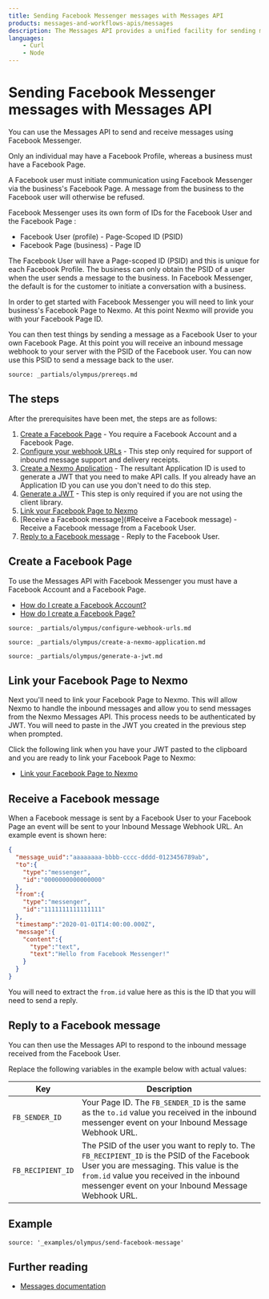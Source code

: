 ```yaml
---
title: Sending Facebook Messenger messages with Messages API
products: messages-and-workflows-apis/messages
description: The Messages API provides a unified facility for sending messages over multiple channel types. This tutorial looks at sending messages via the Facebook Messenger channel using the Messages API.
languages:
    - Curl
    - Node
---
```


# Sending Facebook Messenger messages with Messages API

You can use the Messages API to send and receive messages using Facebook Messenger.

Only an individual may have a Facebook Profile, whereas a business must have a Facebook Page.

A Facebook user must initiate communication using Facebook Messenger via the business's Facebook Page. A message from the business to the Facebook user will otherwise be refused.

Facebook Messenger uses its own form of IDs for the Facebook User and the Facebook Page :

* Facebook User (profile) - Page-Scoped ID (PSID)
* Facebook Page (business) - Page ID

The Facebook User will have a Page-scoped ID (PSID) and this is unique for each Facebook Profile. The business can only obtain the PSID of a user when the user sends a message to the business. In Facebook Messenger, the default is for the customer to initiate a conversation with a business.

In order to get started with Facebook Messenger you will need to link your business's Facebook Page to Nexmo. At this point Nexmo will provide you with your Facebook Page ID.

You can then test things by sending a message as a Facebook User to your own Facebook Page. At this point you will receive an inbound message webhook to your server with the PSID of the Facebook user. You can now use this PSID to send a message back to the user.

```partial
source: _partials/olympus/prereqs.md
```

## The steps

After the prerequisites have been met, the steps are as follows:

1. [Create a Facebook Page](#create-a-facebook-page) - You require a Facebook Account and a Facebook Page. 
2. [Configure your webhook URLs](#configure-your-webhook-urls) - This step only required for support of inbound message support and delivery receipts.
3. [Create a Nexmo Application](#create-a-nexmo-application) - The resultant Application ID is used to generate a JWT that you need to make API calls. If you already have an Application ID you can use you don't need to do this step.
4. [Generate a JWT](#generate-a-jwt) - This step is only required if you are not using the client library.
5. [Link your Facebook Page to Nexmo](#link-your-facebook-page-to-nexmo)
6. [Receive a Facebook message](#Receive a Facebook message) - Receive a Facebook message from a Facebook User.
7. [Reply to a Facebook message](#reply-to-a-facebook-message) - Reply to the Facebook User.

## Create a Facebook Page

To use the Messages API with Facebook Messenger you must have a Facebook Account and a Facebook Page.

* [How do I create a Facebook Account?](https://en-gb.facebook.com/help/570785306433644/?helpref=hc_fnav)
* [How do I create a Facebook Page?](https://en-gb.facebook.com/help/104002523024878?helpref=about_content)

```partial
source: _partials/olympus/configure-webhook-urls.md
```

```partial
source: _partials/olympus/create-a-nexmo-application.md
```

```partial
source: _partials/olympus/generate-a-jwt.md
```

## Link your Facebook Page to Nexmo

Next you'll need to link your Facebook Page to Nexmo. This will allow Nexmo to handle the inbound messages and allow you to send messages from the Nexmo Messages API. This process needs to be authenticated by JWT. You will need to paste in the JWT you created in the previous step when prompted.

Click the following link when you have your JWT pasted to the clipboard and you are ready to link your Facebook Page to Nexmo:

* [Link your Facebook Page to Nexmo](https://static.nexmo.com/messenger/)

## Receive a Facebook message

When a Facebook message is sent by a Facebook User to your Facebook Page an event will be sent to your Inbound Message Webhook URL. An example event is shown here:

```json
{
  "message_uuid":"aaaaaaaa-bbbb-cccc-dddd-0123456789ab",
  "to":{
    "type":"messenger",
    "id":"0000000000000000"
  },
  "from":{
    "type":"messenger",
    "id":"1111111111111111"
  },
  "timestamp":"2020-01-01T14:00:00.000Z",
  "message":{
    "content":{
      "type":"text",
      "text":"Hello from Facebook Messenger!"
    }
  }
}
```

You will need to extract the `from.id` value here as this is the ID that you will need to send a reply.

## Reply to a Facebook message

You can then use the Messages API to respond to the inbound message received from the Facebook User.

Replace the following variables in the example below with actual values:

Key | Description
-- | --
`FB_SENDER_ID` | Your Page ID. The `FB_SENDER_ID` is the same as the `to.id` value you received in the inbound messenger event on your Inbound Message Webhook URL.
`FB_RECIPIENT_ID` | The PSID of the user you want to reply to. The `FB_RECIPIENT_ID` is the PSID of the Facebook User you are messaging. This value is the `from.id` value you received in the inbound messenger event on your Inbound Message Webhook URL.

## Example

```building_blocks
source: '_examples/olympus/send-facebook-message'
```

## Further reading

* [Messages documentation](/messages-and-workflows-apis/messages/overview)

